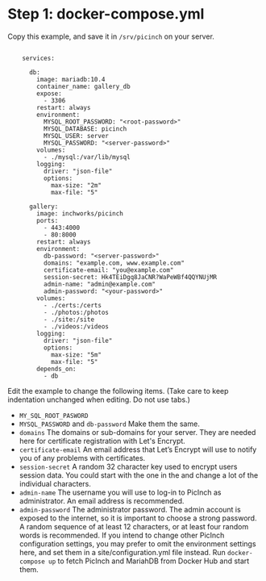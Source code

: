 # Step 1: docker-compose.yml
Copy this example, and save it in `/srv/picinch` on your server.
```	version: '3'
	
	services:
	
	  db:
	    image: mariadb:10.4
	    container_name: gallery_db
	    expose:
	      - 3306
	    restart: always
	    environment:
	      MYSQL_ROOT_PASSWORD: "<root-password>"
	      MYSQL_DATABASE: picinch
	      MYSQL_USER: server
	      MYSQL_PASSWORD: "<server-password>"
	    volumes:
	      - ./mysql:/var/lib/mysql
	    logging:
	      driver: "json-file"
	      options:
	        max-size: "2m"
	        max-file: "5"
	  
	  gallery:
	    image: inchworks/picinch
	    ports:
	      - 443:4000
	      - 80:8000
	    restart: always
	    environment:
	      db-password: "<server-password>"
	      domains: "example.com, www.example.com"
	      certificate-email: "you@example.com"
	      session-secret: Hk4TEiDgq8JaCNR?WaPeWBf4QQYNUjMR
	      admin-name: "admin@example.com"
	      admin-password: "<your-password>"
	    volumes:
	      - ./certs:/certs 
	      - ./photos:/photos
	      - ./site:/site
	      - ./videos:/videos 
	    logging:
	      driver: "json-file"
	      options:
	        max-size: "5m"
	        max-file: "5"
	    depends_on:
	      - db
```

Edit the example to change the following items. (Take care to keep indentation unchanged when editing. Do not use tabs.)
- `MY_SQL_ROOT_PASWORD`
- `MYSQL_PASSWORD` and `db-password` Make them the same.
- `domains` The domains or sub-domains for your server. They are needed here for certificate registration with Let's Encrypt.
- `certificate-email` An email address that Let’s Encrypt will use to notify you of any problems with certificates.
- `session-secret` A random 32 character key used to encrypt users session data. You could start with the one in the and change a lot of the individual characters.
- `admin-name` The username you will use to log-in to PicInch as administrator. An email address is recommended.
- `admin-password` The administrator password. The admin account is exposed to the internet, so it is important to choose a strong password. A random sequence of at least 12 characters, or at least four random words is recommended.
If you intend to change other PicInch configuration settings, you may prefer to omit the environment settings here, and set them in a site/configuration.yml file instead.
Run `docker-compose up` to fetch PicInch and MariahDB from Docker Hub and start them.
